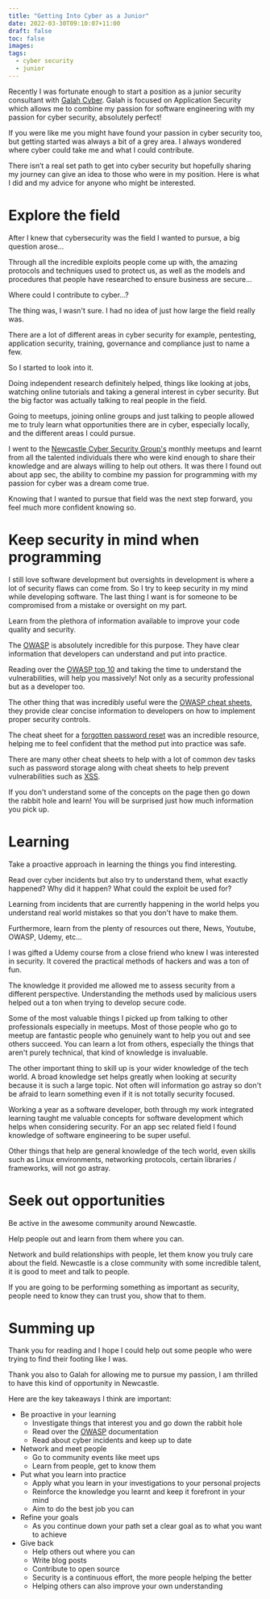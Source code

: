 ```yaml
---
title: "Getting Into Cyber as a Junior"
date: 2022-03-30T09:10:07+11:00
draft: false
toc: false
images:
tags:
  - cyber security
  - junior
---
```


Recently I was fortunate enough to start a position as a junior security consultant with [Galah Cyber](https://www.galahcyber.com.au/). Galah is focused on Application Security which allows me to combine my passion for software engineering with my passion for cyber security, absolutely perfect!

If you were like me you might have found your passion in cyber security too, but getting started was always a bit of a grey area. I always wondered where cyber could take me and what I could contribute.

There isn’t a real set path to get into cyber security but hopefully sharing my journey can give an idea to those who were in my position. Here is what I did and my advice for anyone who might be interested.

 

# Explore the field
After I knew that cybersecurity was the field I wanted to pursue, a big question arose… 

Through all the incredible exploits people come up with, the amazing protocols and techniques used to protect us, as well as the models and procedures that people have researched to ensure business are secure… 

Where could I contribute to cyber…? 

The thing was, I wasn't sure. I had no idea of just how large the field really was.

There are a lot of different areas in cyber security for example, pentesting, application security, training, governance and compliance just to name a few.

So I started to look into it. 

Doing independent research definitely helped, things like looking at jobs, watching online tutorials and taking a general interest in cyber security. But the big factor was actually talking to real people in the field. 

Going to meetups, joining online groups and just talking to people allowed me to truly learn what opportunities there are in cyber, especially locally, and the different areas I could pursue. 

I went to the [Newcastle Cyber Security Group's](https://www.meetup.com/Newcastle-Cyber-Security-Group/) monthly meetups and learnt from all the talented individuals there who were kind enough to share their knowledge and are always willing to help out others. It was there I found out about app sec, the ability to combine my passion for programming with my passion for cyber was a dream come true.

Knowing that I wanted to pursue that field was the next step forward, you feel much more confident knowing so.

 

# Keep security in mind when programming
I still love software development but oversights in development is where a lot of security flaws can come from. So I try to keep security in my mind while developing software. The last thing I want is for someone to be compromised from a mistake or oversight on my part.

Learn from the plethora of information available to improve your code quality and security. 

The [OWASP](https://owasp.org/) is absolutely incredible for this purpose. They have clear information that developers can understand and put into practice.

Reading over the [OWASP top 10](https://owasp.org/Top10/) and taking the time to understand the vulnerabilities, will help you massively! Not only as a security professional but as a developer too.

The other thing that was incredibly useful were the [OWASP cheat sheets](https://cheatsheetseries.owasp.org/), they provide clear concise information to developers on how to implement proper security controls.

The cheat sheet for a [forgotten password reset](https://cheatsheetseries.owasp.org/cheatsheets/Forgot_Password_Cheat_Sheet.html) was an incredible resource, helping me to feel confident that the method put into practice was safe. 

There are many other cheat sheets to help with a lot of common dev tasks such as password storage along with cheat sheets to help prevent vulnerabilities such as [XSS](https://cheatsheetseries.owasp.org/cheatsheets/Cross_Site_Scripting_Prevention_Cheat_Sheet.html). 

If you don't understand some of the concepts on the page then go down the rabbit hole and learn! You will be surprised just how much information you pick up. 

 

# Learning 
Take a proactive approach in learning the things you find interesting.

Read over cyber incidents but also try to understand them, what exactly happened? Why did it happen? What could the exploit be used for?

Learning from incidents that are currently happening in the world helps you understand real world mistakes so that you don't have to make them. 

Furthermore, learn from the plenty of resources out there, News, Youtube, OWASP, Udemy, etc…

I was gifted a Udemy course from a close friend who knew I was interested in security. It covered the practical methods of hackers and was a ton of fun.

The knowledge it provided me allowed me to assess security from a different perspective. Understanding the methods used by malicious users helped out a ton when trying to develop secure code.

Some of the most valuable things I picked up from talking to other professionals especially in meetups. Most of those people who go to meetup are fantastic people who genuinely want to help you out and see others succeed. You can learn a lot from others, especially the things that aren't purely technical, that kind of knowledge is invaluable. 

The other important thing to skill up is your wider knowledge of the tech world. A broad knowledge set helps greatly when looking at security because it is such a large topic.  Not often will information go astray so don't be afraid to learn something even if it is not totally security focused. 

Working a year as a software developer, both through my work integrated learning taught me valuable concepts for software development which helps when considering security. For an app sec related field I found knowledge of software engineering to be super useful.

Other things that help are general knowledge of the tech world, even skills such as Linux environments, networking protocols, certain libraries / frameworks, will not go astray. 

 

# Seek out opportunities
Be active in the awesome community around Newcastle.

Help people out and learn from them where you can.

Network and build relationships with people, let them know you truly care about the field. Newcastle is a close community with some incredible talent, it is good to meet and talk to people.

If you are going to be performing something as important as security, people need to know they can trust you, show that to them.

 

# Summing up
Thank you for reading and I hope I could help out some people who were trying to find their footing like I was.

Thank you also to Galah for allowing me to pursue my passion, I am thrilled to have this kind of opportunity in Newcastle.

Here are the key takeaways I think are important:

- Be proactive in your learning
    - Investigate things that interest you and go down the rabbit hole
    - Read over the [OWASP](https://owasp.org/) documentation
    - Read about cyber incidents and keep up to date
- Network and meet people
    - Go to community events like meet ups
    - Learn from people, get to know them
- Put what you learn into practice 
    - Apply what you learn in your investigations to your personal projects 
    - Reinforce the knowledge you learnt and keep it forefront in your mind
    - Aim to do the best job you can
- Refine your goals
    - As you continue down your path set a clear goal as to what you want to achieve
- Give back
    - Help others out where you can
    - Write blog posts 
    - Contribute to open source
    - Security is a continuous effort, the more people helping the better
    - Helping others can also improve your own understanding